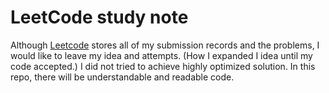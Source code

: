 # LeetCode study note

Although [Leetcode](https://leetcode.com/) stores all of my submission records and the problems, I would like to leave my idea and attempts. (How I expanded I idea until my code accepted.) I did not tried to achieve highly optimized solution. In this repo, there will be understandable and readable code.
